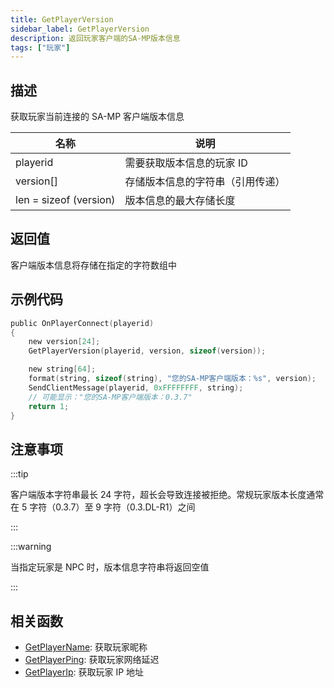 ```yaml
---
title: GetPlayerVersion
sidebar_label: GetPlayerVersion
description: 返回玩家客户端的SA-MP版本信息
tags: ["玩家"]
---
```


## 描述

获取玩家当前连接的 SA-MP 客户端版本信息

| 名称                   | 说明                             |
| ---------------------- | -------------------------------- |
| playerid               | 需要获取版本信息的玩家 ID        |
| version[]              | 存储版本信息的字符串（引用传递） |
| len = sizeof (version) | 版本信息的最大存储长度           |

## 返回值

客户端版本信息将存储在指定的字符数组中

## 示例代码

```c
public OnPlayerConnect(playerid)
{
    new version[24];
    GetPlayerVersion(playerid, version, sizeof(version));

    new string[64];
    format(string, sizeof(string), "您的SA-MP客户端版本：%s", version);
    SendClientMessage(playerid, 0xFFFFFFFF, string);
    // 可能显示："您的SA-MP客户端版本：0.3.7"
    return 1;
}
```

## 注意事项

:::tip

客户端版本字符串最长 24 字符，超长会导致连接被拒绝。常规玩家版本长度通常在 5 字符（0.3.7）至 9 字符（0.3.DL-R1）之间

:::

:::warning

当指定玩家是 NPC 时，版本信息字符串将返回空值

:::

## 相关函数

- [GetPlayerName](GetPlayerName): 获取玩家昵称
- [GetPlayerPing](GetPlayerPing): 获取玩家网络延迟
- [GetPlayerIp](GetPlayerIp): 获取玩家 IP 地址
